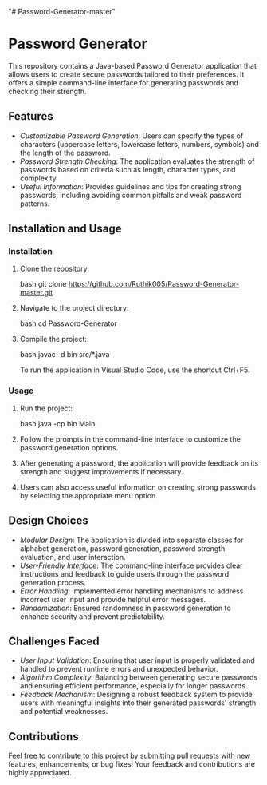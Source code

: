 "# Password-Generator-master" 

# Password Generator

This repository contains a Java-based Password Generator application that allows users to create secure passwords tailored to their preferences. It offers a simple command-line interface for generating passwords and checking their strength.

## Features

- *Customizable Password Generation*: Users can specify the types of characters (uppercase letters, lowercase letters, numbers, symbols) and the length of the password.
- *Password Strength Checking*: The application evaluates the strength of passwords based on criteria such as length, character types, and complexity.
- *Useful Information*: Provides guidelines and tips for creating strong passwords, including avoiding common pitfalls and weak password patterns.

## Installation and Usage

### Installation

1. Clone the repository:

   bash
   git clone  https://github.com/Ruthik005/Password-Generator-master.git
   

2. Navigate to the project directory:

   bash
   cd Password-Generator
   

3. Compile the project:

   bash
   javac -d bin src/*.java

   To run the application in Visual Studio Code, use the shortcut Ctrl+F5.

### Usage

1. Run the project:

   bash
   java -cp bin Main
   
2. Follow the prompts in the command-line interface to customize the password generation options.
3. After generating a password, the application will provide feedback on its strength and suggest improvements if necessary.
4. Users can also access useful information on creating strong passwords by selecting the appropriate menu option.

## Design Choices

- *Modular Design*: The application is divided into separate classes for alphabet generation, password generation, password strength evaluation, and user interaction.
- *User-Friendly Interface*: The command-line interface provides clear instructions and feedback to guide users through the password generation process.
- *Error Handling*: Implemented error handling mechanisms to address incorrect user input and provide helpful error messages.
- *Randomization*: Ensured randomness in password generation to enhance security and prevent predictability.

## Challenges Faced

- *User Input Validation*: Ensuring that user input is properly validated and handled to prevent runtime errors and unexpected behavior.
- *Algorithm Complexity*: Balancing between generating secure passwords and ensuring efficient performance, especially for longer passwords.
- *Feedback Mechanism*: Designing a robust feedback system to provide users with meaningful insights into their generated passwords' strength and potential weaknesses.

## Contributions

Feel free to contribute to this project by submitting pull requests with new features, enhancements, or bug fixes! Your feedback and contributions are highly appreciated.
